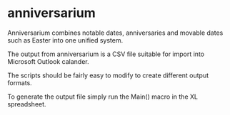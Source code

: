 anniversarium
=============
Anniversarium combines notable dates, anniversaries and movable dates such as Easter into one unified system.

The output from anniversarium is a CSV file suitable for import into Microsoft Outlook calander.

The scripts should be fairly easy to modify to create different output formats.

To generate the output file simply run the Main() macro in the XL spreadsheet.